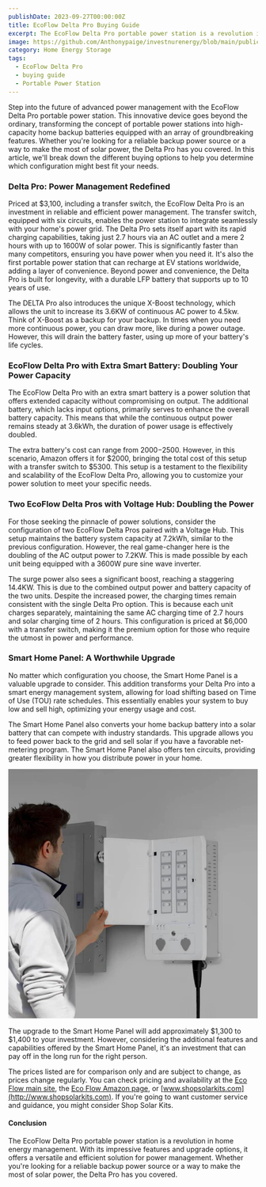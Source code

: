 ```yaml
---
publishDate: 2023-09-27T00:00:00Z
title: EcoFlow Delta Pro Buying Guide
excerpt: The EcoFlow Delta Pro portable power station is a revolution in home energy management. With its impressive features and upgrade options, it offers a versatile and efficient solution for power management.
image: https://github.com/Anthonypaige/investnurenergy/blob/main/public/images/cover-art/HES-4-cover-art.png?raw=true
category: Home Energy Storage
tags:
  - EcoFlow Delta Pro
  - buying guide
  - Portable Power Station
---
```


Step into the future of advanced power management with the EcoFlow Delta Pro portable power station. This innovative device goes beyond the ordinary, transforming the concept of portable power stations into high-capacity home backup batteries equipped with an array of groundbreaking features. Whether you're looking for a reliable backup power source or a way to make the most of solar power, the Delta Pro has you covered. In this article, we'll break down the different buying options to help you determine which configuration might best fit your needs.

### **Delta Pro: Power Management Redefined**

Priced at $3,100, including a transfer switch, the EcoFlow Delta Pro is an investment in reliable and efficient power management. The transfer switch, equipped with six circuits, enables the power station to integrate seamlessly with your home's power grid. The Delta Pro sets itself apart with its rapid charging capabilities, taking just 2.7 hours via an AC outlet and a mere 2 hours with up to 1600W of solar power. This is significantly faster than many competitors, ensuring you have power when you need it. It's also the first portable power station that can recharge at EV stations worldwide, adding a layer of convenience. Beyond power and convenience, the Delta Pro is built for longevity, with a durable LFP battery that supports up to 10 years of use.

The DELTA Pro also introduces the unique X-Boost technology, which allows the unit to increase its 3.6KW of continuous AC power to 4.5kw. Think of X-Boost as a backup for your backup. In times when you need more continuous power, you can draw more, like during a power outage. However, this will drain the battery faster, using up more of your battery's life cycles.

### **EcoFlow Delta Pro with Extra Smart Battery: Doubling Your Power Capacity**

The EcoFlow Delta Pro with an extra smart battery is a power solution that offers extended capacity without compromising on output. The additional battery, which lacks input options, primarily serves to enhance the overall battery capacity. This means that while the continuous output power remains steady at 3.6kWh, the duration of power usage is effectively doubled.

The extra battery's cost can range from $2000-$2500. However, in this scenario, Amazon offers it for $2000, bringing the total cost of this setup with a transfer switch to $5300. This setup is a testament to the flexibility and scalability of the EcoFlow Delta Pro, allowing you to customize your power solution to meet your specific needs.

### **Two EcoFlow Delta Pros with Voltage Hub: Doubling the Power**

For those seeking the pinnacle of power solutions, consider the configuration of two EcoFlow Delta Pros paired with a Voltage Hub. This setup maintains the battery system capacity at 7.2kWh, similar to the previous configuration. However, the real game-changer here is the doubling of the AC output power to 7.2KW. This is made possible by each unit being equipped with a 3600W pure sine wave inverter.

The surge power also sees a significant boost, reaching a staggering 14.4KW. This is due to the combined output power and battery capacity of the two units. Despite the increased power, the charging times remain consistent with the single Delta Pro option. This is because each unit charges separately, maintaining the same AC charging time of 2.7 hours and solar charging time of 2 hours.
This configuration is priced at $6,000 with a transfer switch, making it the premium option for those who require the utmost in power and performance.

### **Smart Home Panel: A Worthwhile Upgrade**

No matter which configuration you choose, the Smart Home Panel is a valuable upgrade to consider. This addition transforms your Delta Pro into a smart energy management system, allowing for load shifting based on Time of Use (TOU) rate schedules. This essentially enables your system to buy low and sell high, optimizing your energy usage and cost.

The Smart Home Panel also converts your home backup battery into a solar battery that can compete with industry standards. This upgrade allows you to feed power back to the grid and sell solar if you have a favorable net-metering program. The Smart Home Panel also offers ten circuits, providing greater flexibility in how you distribute power in your home.

![Super wide](https://github.com/Anthonypaige/investnurenergy/blob/main/public/images/In-article-images/HES-4-in%20article-.png?raw=true)

The upgrade to the Smart Home Panel will add approximately $1,300 to $1,400 to your investment. However, considering the additional features and capabilities offered by the Smart Home Panel, it's an investment that can pay off in the long run for the right person.

The prices listed are for comparison only and are subject to change, as prices change regularly. You can check pricing and availability at the [Eco Flow main site](http://www.us.ecoflow.com), the [Eco Flow Amazon page](https://amzn.to/3Eqv4m2), or [www.shopsolarkits.com](http://www.shopsolarkits.com). If you're going to want customer service and guidance, you might consider Shop Solar Kits.

#### **Conclusion**

The EcoFlow Delta Pro portable power station is a revolution in home energy management. With its impressive features and upgrade options, it offers a versatile and efficient solution for power management. Whether you're looking for a reliable backup power source or a way to make the most of solar power, the Delta Pro has you covered.
